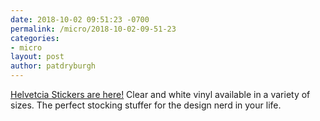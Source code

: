 ```yaml
---
date: 2018-10-02 09:51:23 -0700
permalink: /micro/2018-10-02-09-51-23
categories:
- micro
layout: post
author: patdryburgh
---
```


[Helvetcia Stickers are here!](https://wonderful.threadless.com/designs/helvetcia-tee/accessories/sticker) Clear and white vinyl available in a variety of sizes. The perfect stocking stuffer for the design nerd in your life.